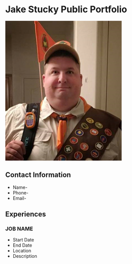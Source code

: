 # Jake Stucky Public Portfolio
![](./Pic.PNG)
## Contact Information
* Name-
* Phone-
* Email-

## Experiences

### JOB NAME
* Start Date
* End Date
* Location
* Description


